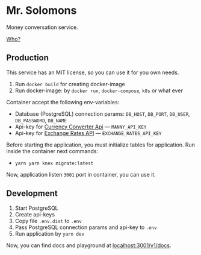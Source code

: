 # Mr. Solomons

Money conversation service.

[Who?](https://peaky-blinders.fandom.com/wiki/Alfie_Solomons)

## Production

This service has an MIT license, so you can use it for you own needs.

1. Run `docker build` for creating docker-image
2. Run docker-image: by `docker run`, `docker-compose`, `k8s` or what ever

Container accept the following env-variables:

- Database (PostgreSQL) connection params: `DB_HOST`, `DB_PORT`, `DB_USER`, `DB_PASSWORD`, `DB_NAME`
- Api-key for [Currency Converter Api](https://www.currencyconverterapi.com) — `MANNY_API_KEY`
- Api-key for [Exchange Rates API](https://exchangeratesapi.io) — `EXCHANGE_RATES_API_KEY`

Before starting the application, you must initialize tables for application. Run inside the container next commands:

- `yarn yarn knex migrate:latest`

Now, application listen `3001` port in container, you can use it.

## Development

1. Start PostgreSQL
2. Create api-keys
3. Copy file `.env.dist` to `.env`
4. Pass PostgreSQL connection params and api-key to `.env`
5. Run application by `yarn dev`

Now, you can find docs and playground at [localhost:3001/v1/docs](http://localhost:3001/v1/docs).
